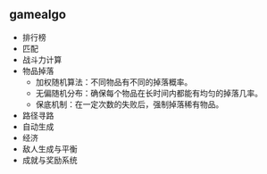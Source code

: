 ## gamealgo

- 排行榜
- 匹配
- 战斗力计算
- 物品掉落
  - 加权随机算法：不同物品有不同的掉落概率。
  - 无偏随机分布：确保每个物品在长时间内都能有均匀的掉落几率。
  - 保底机制：在一定次数的失败后，强制掉落稀有物品。
- 路径寻路
- 自动生成
- 经济
- 敌人生成与平衡
- 成就与奖励系统